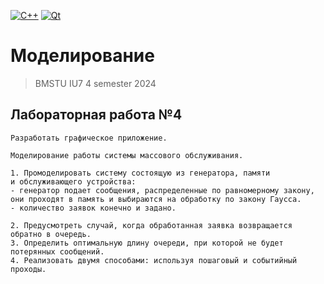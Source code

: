 [![C++](https://img.shields.io/badge/C++-2965f1)](https://en.wikipedia.org/wiki/C%2B%2B)
[![Qt](https://img.shields.io/badge/Qt-238c05)](https://www.qt.io/)


# Моделирование

> BMSTU IU7 4 semester 2024

## Лабораторная работа №4
```
Разработать графическое приложение. 

Моделирование работы системы массового обслуживания.

1. Промоделировать систему состоящую из генератора, памяти 
и обслуживающего устройства: 
- генератор подает сообщения, распределенные по равномерному закону, 
они проходят в память и выбираются на обработку по закону Гаусса. 
- количество заявок конечно и задано. 

2. Предусмотреть случай, когда обработанная заявка возвращается обратно в очередь. 
3. Определить оптимальную длину очереди, при которой не будет потерянных сообщений.
4. Реализовать двумя способами: используя пошаговый и событийный проходы.

```
